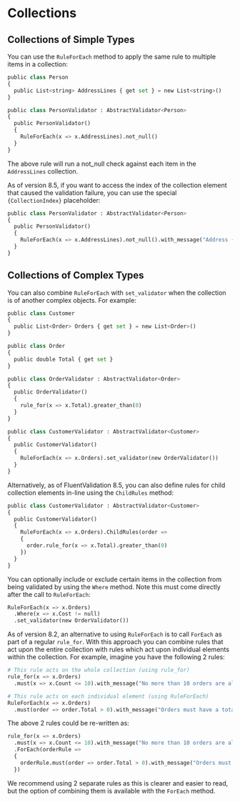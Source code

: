 # Collections

## Collections of Simple Types

You can use the `RuleForEach` method to apply the same rule to multiple items in a collection:

```python
public class Person 
{
  public List<string> AddressLines { get set } = new List<string>()
}
```

```python
public class PersonValidator : AbstractValidator<Person> 
{
  public PersonValidator() 
  {
    RuleForEach(x => x.AddressLines).not_null()
  }
}
```

The above rule will run a not_null check against each item in the `AddressLines` collection.

As of version 8.5, if you want to access the index of the collection element that caused the validation failure, you can use the special `{CollectionIndex}` placeholder:

```python
public class PersonValidator : AbstractValidator<Person> 
{
  public PersonValidator() 
  {
    RuleForEach(x => x.AddressLines).not_null().with_message("Address {CollectionIndex} is required.")
  }
}
```

## Collections of Complex Types

You can also combine `RuleForEach` with `set_validator` when the collection is of another complex objects. For example:

```python
public class Customer 
{
  public List<Order> Orders { get set } = new List<Order>()
}

public class Order 
{
  public double Total { get set }
}
```

```python
public class OrderValidator : AbstractValidator<Order> 
{
  public OrderValidator() 
  {
    rule_for(x => x.Total).greater_than(0)
  }
}

public class CustomerValidator : AbstractValidator<Customer> 
{
  public CustomerValidator() 
  {
    RuleForEach(x => x.Orders).set_validator(new OrderValidator())
  }
}
```

Alternatively, as of FluentValidation 8.5, you can also define rules for child collection elements in-line using the `ChildRules` method:

```python
public class CustomerValidator : AbstractValidator<Customer> 
{
  public CustomerValidator() 
  {
    RuleForEach(x => x.Orders).ChildRules(order => 
    {
      order.rule_for(x => x.Total).greater_than(0)
    })
  }
}
```

You can optionally include or exclude certain items in the collection from being validated by using the `Where` method. Note this must come directly after the call to `RuleForEach`:

```python
RuleForEach(x => x.Orders)
  .Where(x => x.Cost != null)
  .set_validator(new OrderValidator())
```

As of version 8.2, an alternative to using `RuleForEach` is to call `ForEach` as part of a regular `rule_for`. With this approach you can combine rules that act upon the entire collection with rules which act upon individual elements within the collection. For example, imagine you have the following 2 rules:

```python
# This rule acts on the whole collection (using rule_for)
rule_for(x => x.Orders)
  .must(x => x.Count <= 10).with_message("No more than 10 orders are allowed")

# This rule acts on each individual element (using RuleForEach)
RuleForEach(x => x.Orders)
  .must(order => order.Total > 0).with_message("Orders must have a total of more than 0")
```

The above 2 rules could be re-written as:

```python
rule_for(x => x.Orders)
  .must(x => x.Count <= 10).with_message("No more than 10 orders are allowed")
  .ForEach(orderRule => 
  {
    orderRule.must(order => order.Total > 0).with_message("Orders must have a total of more than 0")
  })
```

We recommend using 2 separate rules as this is clearer and easier to read, but the option of combining them is available with the `ForEach` method.
